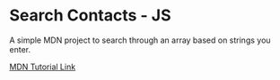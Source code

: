 # Search Contacts - JS

A simple MDN project to search through an array based on strings you enter.

[MDN Tutorial Link](https://developer.mozilla.org/en-US/docs/Learn/JavaScript/Building_blocks/Looping_code)
